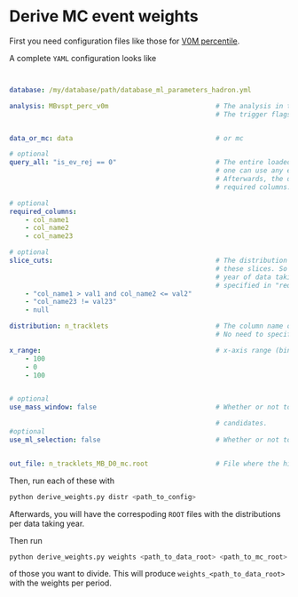 # Derive MC event weights


First you need configuration files like those for [V0M percentile](perc_v0m).

A complete `YAML` configuration looks like

```yaml


database: /my/database/path/database_ml_parameters_hadron.yml

analysis: MBvspt_perc_v0m                           # The analysis in the database one is interested in.
                                                    # The trigger flags are derived from that


data_or_mc: data                                    # or mc

# optional
query_all: "is_ev_rej == 0"                         # The entire loaded dataframe is skimmed with that,
                                                    # one can use any existing column
                                                    # Afterwards, the dataframe is skimmed down to
                                                    # required columns.

# optional
required_columns:
    - col_name1
    - col_name2
    - col_name23

# optional
slice_cuts:                                         # The distribution of the same variable is derived in
                                                    # these slices. So one ends up with n_slices plots per
                                                    # year of data taking. Column names used here must be
                                                    # specified in "required_columns" field.
    - "col_name1 > val1 and col_name2 <= val2"
    - "col_name23 != val23"
    - null

distribution: n_tracklets                           # The column name of the distribution to be plotted.
                                                    # No need to specify this in "required_columns"

x_range:                                            # x-axis range (bins, low, up)
    - 100
    - 0
    - 100


# optional
use_mass_window: false                              # Whether or not to use a mass window cut on selected

                                                    # candidates.
#optional
use_ml_selection: false                             # Whether or not to use ML selection if model is available


out_file: n_tracklets_MB_D0_mc.root                 # File where the histograms are written to


```

Then, run each of these with

```bash
python derive_weights.py distr <path_to_config>
```

Afterwards, you will have the correspoding `ROOT` files with the distributions per data taking year.

Then run

```bash
python derive_weights.py weights <path_to_data_root> <path_to_mc_root>
```

of those you want to divide. This will produce `weights_<path_to_data_root>` with the weights per period.

